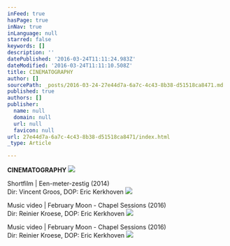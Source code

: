 ```yaml
---
inFeed: true
hasPage: true
inNav: true
inLanguage: null
starred: false
keywords: []
description: ''
datePublished: '2016-03-24T11:11:24.983Z'
dateModified: '2016-03-24T11:11:10.508Z'
title: CINEMATOGRAPHY
author: []
sourcePath: _posts/2016-03-24-27e44d7a-6a7c-4c43-8b38-d51518ca8471.md
published: true
authors: []
publisher:
  name: null
  domain: null
  url: null
  favicon: null
url: 27e44d7a-6a7c-4c43-8b38-d51518ca8471/index.html
_type: Article

---
```

**CINEMATOGRAPHY**
![](https://the-grid-user-content.s3-us-west-2.amazonaws.com/91af78b4-bb2e-4861-a543-29699114db5f.jpg)

Shortfilm | Een-meter-zestig (2014)  
Dir: Vincent Groos, DOP: Eric Kerkhoven
![](https://the-grid-user-content.s3-us-west-2.amazonaws.com/0467a7d9-55e0-4430-baf7-0fa6c4be8b10.jpg)

Music video | February Moon - Chapel Sessions (2016)  
Dir: Reinier Kroese, DOP: Eric Kerkhoven
![](https://the-grid-user-content.s3-us-west-2.amazonaws.com/98a0660a-5623-47b4-a276-77b07f774d56.jpg)

Music video | February Moon - Chapel Sessions (2016)  
Dir: Reinier Kroese, DOP: Eric Kerkhoven
![](https://the-grid-user-content.s3-us-west-2.amazonaws.com/32bcd8b8-418e-4890-9705-6abd8f0dba88.jpg)